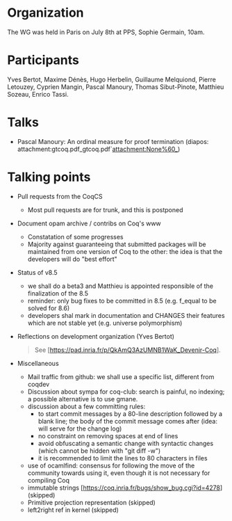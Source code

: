 Organization
============

The WG was held in Paris on July 8th at PPS, Sophie Germain, 10am.

Participants
============

Yves Bertot, Maxime Dénès, Hugo Herbelin, Guillaume Melquiond, Pierre Letouzey, Cyprien Mangin, Pascal Manoury, Thomas Sibut-Pinote, Matthieu Sozeau, Enrico Tassi.

Talks
=====

-   Pascal Manoury: An ordinal measure for proof termination (diapos: attachment:gtcoq.pdf\_gtcoq.pdf\`<attachment:None%60_>)

Talking points
==============

-   Pull requests from the CoqCS
    -   Most pull requests are for trunk, and this is postponed
-   Document opam archive / contribs on Coq's www
    -   Constatation of some progresses
    -   Majority against guaranteeing that submitted packages will be maintained from one version of Coq to the other: the idea is that the developers will do "best effort"
-   Status of v8.5
    -   we shall do a beta3 and Matthieu is appointed responsible of the finalization of the 8.5
    -   reminder: only bug fixes to be committed in 8.5 (e.g. f\_equal to be solved for 8.6)
    -   developers shal mark in documentation and CHANGES their features which are not stable yet (e.g. universe polymorphism)
-   Reflections on development organization (Yves Bertot)

    > See \[<https://pad.inria.fr/p/QkAmQ3AzUMNB1WaK_Devenir-Coq>\].

-   Miscellaneous
    -   Mail traffic from github: we shall use a specific list, different from coqdev
    -   Discussion about sympa for coq-club: search is painful, no indexing; a possible alternative is to use gmane.
    -   discussion about a few committing rules:
        -   to start commit messages by a 80-line description followed by a blank line; the body of the commit message comes after (idea: will serve for the change log)
        -   no constraint on removing spaces at end of lines
        -   avoid obfuscating a semantic change with syntactic changes (which cannot be hidden with "git diff -w")
        -   it is recommended to limit the lines to 80 characters in files
    -   use of ocamlfind: consensus for following the move of the community towards using it, even though it is not necessary for compiling Coq
    -   immutable strings \[<https://coq.inria.fr/bugs/show_bug.cgi?id=4278>\] (skipped)
    -   Primitive projection representation (skipped)
    -   left2right ref in kernel (skipped)

